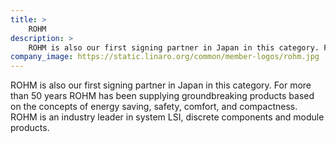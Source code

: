 ```yaml
---
title: >
    ROHM
description: >
    ROHM is also our first signing partner in Japan in this category. For more than 50 years ROHM has been supplying groundbreaking products based on the concepts of energy saving, safety, comfort, and compactness.
company_image: https://static.linaro.org/common/member-logos/rohm.jpg
---
```

ROHM is also our first signing partner in Japan in this category. For more than 50 years ROHM has been supplying groundbreaking products based on the concepts of energy saving, safety, comfort, and compactness. ROHM is an industry leader in system LSI, discrete components and module products.
